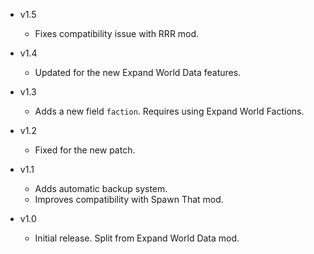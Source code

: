 - v1.5
  - Fixes compatibility issue with RRR mod.

- v1.4
  - Updated for the new Expand World Data features.

- v1.3
  - Adds a new field `faction`. Requires using Expand World Factions.

- v1.2
  - Fixed for the new patch.

- v1.1
  - Adds automatic backup system.
  - Improves compatibility with Spawn That mod.

- v1.0
  - Initial release. Split from Expand World Data mod.
